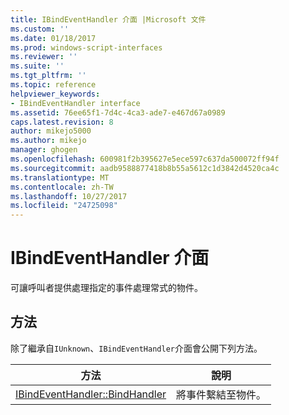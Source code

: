 ```yaml
---
title: IBindEventHandler 介面 |Microsoft 文件
ms.custom: ''
ms.date: 01/18/2017
ms.prod: windows-script-interfaces
ms.reviewer: ''
ms.suite: ''
ms.tgt_pltfrm: ''
ms.topic: reference
helpviewer_keywords:
- IBindEventHandler interface
ms.assetid: 76ee65f1-7d4c-4ca3-ade7-e467d67a0989
caps.latest.revision: 8
author: mikejo5000
ms.author: mikejo
manager: ghogen
ms.openlocfilehash: 600981f2b395627e5ece597c637da500072ff94f
ms.sourcegitcommit: aadb9588877418b8b55a5612c1d3842d4520ca4c
ms.translationtype: MT
ms.contentlocale: zh-TW
ms.lasthandoff: 10/27/2017
ms.locfileid: "24725098"
---
```

# <a name="ibindeventhandler-interface"></a>IBindEventHandler 介面
可讓呼叫者提供處理指定的事件處理常式的物件。  
  
## <a name="methods"></a>方法  
 除了繼承自`IUnknown`、`IBindEventHandler`介面會公開下列方法。  
  
|方法|說明|  
|------------|-----------------|  
|[IBindEventHandler::BindHandler](../../winscript/reference/ibindeventhandler-bindhandler.md)|將事件繫結至物件。|